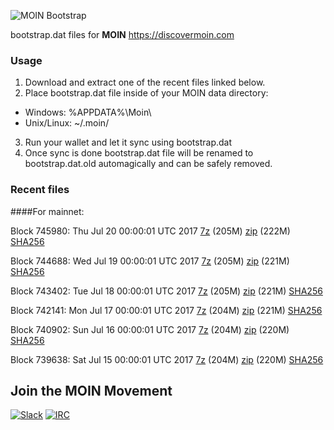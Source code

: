 ![MOIN Bootstrap](https://i.imgur.com/KjM1jMp.jpg)

bootstrap.dat files for **MOIN** https://discovermoin.com

### Usage

1. Download and extract one of the recent files linked below.
2. Place bootstrap.dat file inside of your MOIN data directory:
 - Windows: %APPDATA%\Moin\
 - Unix/Linux: ~/.moin/
3. Run your wallet and let it sync using bootstrap.dat
4. Once sync is done bootstrap.dat file will be renamed to bootstrap.dat.old automagically and can be safely removed.


### Recent files

####For mainnet:

Block 745980: Thu Jul 20 00:00:01 UTC 2017 [7z](https://transfer.sh/tDyoA/bootstrap.dat.20170720.7z) (205M) [zip](https://transfer.sh/14n5Os/bootstrap.dat.20170720.zip) (222M) [SHA256](https://transfer.sh/10iRT9/sha256.txt)

Block 744688: Wed Jul 19 00:00:01 UTC 2017 [7z](https://transfer.sh/Jox8e/bootstrap.dat.20170719.7z) (205M) [zip](https://transfer.sh/ij3QJ/bootstrap.dat.20170719.zip) (221M) [SHA256](https://transfer.sh/12L5Ig/sha256.txt)

Block 743402: Tue Jul 18 00:00:01 UTC 2017 [7z](https://transfer.sh/13IIp2/bootstrap.dat.20170718.7z) (205M) [zip](https://transfer.sh/12ilNX/bootstrap.dat.20170718.zip) (221M) [SHA256](https://transfer.sh/CiKNc/sha256.txt)

Block 742141: Mon Jul 17 00:00:01 UTC 2017 [7z](https://transfer.sh/12mSyU/bootstrap.dat.20170717.7z) (204M) [zip](https://transfer.sh/fF7iW/bootstrap.dat.20170717.zip) (221M) [SHA256](https://transfer.sh/tDzaJ/sha256.txt)

Block 740902: Sun Jul 16 00:00:01 UTC 2017 [7z](https://transfer.sh/qwIEz/bootstrap.dat.20170716.7z) (204M) [zip](https://transfer.sh/NO90M/bootstrap.dat.20170716.zip) (220M) [SHA256](https://transfer.sh/dbBAl/sha256.txt)

Block 739638: Sat Jul 15 00:00:01 UTC 2017 [7z](https://transfer.sh/8H3Qz/bootstrap.dat.20170715.7z) (204M) [zip](https://transfer.sh/hEz55/bootstrap.dat.20170715.zip) (220M) [SHA256](https://transfer.sh/eFZUR/sha256.txt)

## Join the MOIN Movement

[![Slack](https://i.imgur.com/Xy0IEJN.png)](https://discovermoin.herokuapp.com)
[![IRC](http://i.imgur.com/amUnKGQ.png)](https://kiwiirc.com/client/irc.freenode.net/#moin-crypto)

